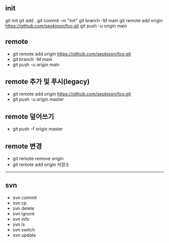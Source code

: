 ## init
git init
git add .
git commit -m "init"
git branch -M main
git remote add origin https://github.com/seokjoon/foo.git
git push -u origin main

## remote
* git remote add origin https://github.com/seokjoon/foo.git
* git branch -M main
* git push -u origin main

## remote 추가 및 푸시(legacy)
* git remote add origin https://github.com/seokjoon/foo.git
* git push -u origin master

## remote 덮어쓰기
* git push -f origin master

## remote 변경
* git remote remove origin
* git remote add origin 저장소

----

## svn
* svn commit
* svn cp
* svn delete
* svn ignore
* svn info
* svn ls
* svn switch
* svn update
